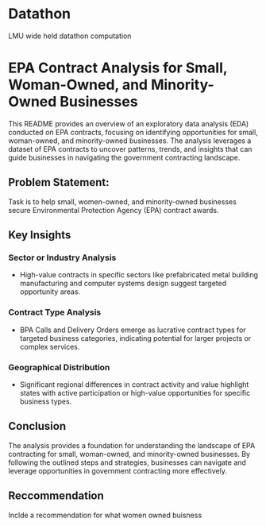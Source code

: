 # Datathon
LMU wide held datathon computation


# EPA Contract Analysis for Small, Woman-Owned, and Minority-Owned Businesses

This README provides an overview of an exploratory data analysis (EDA) conducted on EPA contracts, focusing on identifying opportunities for small, woman-owned, and minority-owned businesses. The analysis leverages a dataset of EPA contracts to uncover patterns, trends, and insights that can guide businesses in navigating the government contracting landscape.
## Problem Statement: 
Task is to help small, women-owned, and minority-owned businesses secure Environmental Protection Agency (EPA) contract awards.

## Key Insights

### Sector or Industry Analysis
- High-value contracts in specific sectors like prefabricated metal building manufacturing and computer systems design suggest targeted opportunity areas.

### Contract Type Analysis
- BPA Calls and Delivery Orders emerge as lucrative contract types for targeted business categories, indicating potential for larger projects or complex services.

### Geographical Distribution
- Significant regional differences in contract activity and value highlight states with active participation or high-value opportunities for specific business types.

## Conclusion
The analysis provides a foundation for understanding the landscape of EPA contracting for small, woman-owned, and minority-owned businesses. By following the outlined steps and strategies, businesses can navigate and leverage opportunities in government contracting more effectively.

## Reccommendation
Inclde a recommendation for what women owned buisness
